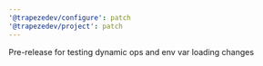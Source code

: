 ```yaml
---
'@trapezedev/configure': patch
'@trapezedev/project': patch
---
```


Pre-release for testing dynamic ops and env var loading changes
